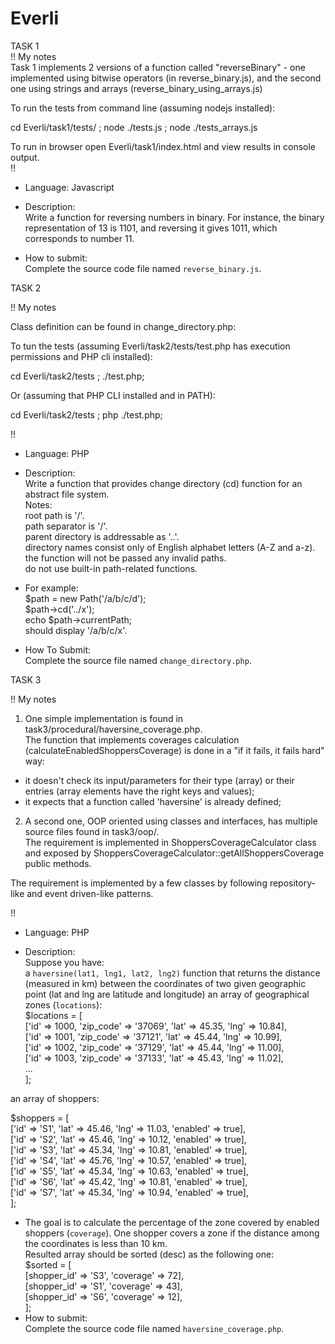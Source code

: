 # Everli

TASK 1  
!! My notes  
Task 1 implements 2 versions of a function called "reverseBinary" - one implemented using bitwise operators (in reverse_binary.js), and the second one using strings and arrays (reverse_binary_using_arrays.js)  
  
To run the tests from command line (assuming nodejs installed):  
  
cd Everli/task1/tests/ ; node ./tests.js ; node ./tests_arrays.js  
  
To run in browser open Everli/task1/index.html and view results in console output.  
!!  
  
- Language: Javascript  
  
- Description:  
Write a function for reversing numbers in binary. For instance, the binary representation of 13 is 1101, and reversing it gives 1011, which corresponds to number 11.  
  
- How to submit:  
Complete the source code file named `reverse_binary.js`.


TASK 2  
  
!! My notes  

Class definition can be found in change_directory.php:  
  
To tun the tests (assuming Everli/task2/tests/test.php has execution permissions and PHP cli installed):  

cd Everli/task2/tests ; ./test.php;  
  
Or (assuming that PHP CLI installed and in PATH):  
  
  cd Everli/task2/tests ; php ./test.php;

!!  
  
- Language: PHP  
  
- Description:  
Write a function that provides change directory (cd) function for an abstract file system.  
Notes:  
root path is '/'.  
path separator is '/'.  
parent directory is addressable as '..'.  
directory names consist only of English alphabet letters (A-Z and a-z).  
the function will not be passed any invalid paths.  
do not use built-in path-related functions.  
  
- For example:  
$path = new Path('/a/b/c/d');  
$path->cd('../x');  
echo $path->currentPath;  
should display '/a/b/c/x'.  
  
- How To Submit:  
Complete the source file named `change_directory.php`.  
  
TASK 3  
  
!! My notes  
  
1. One simple implementation is found in task3/procedural/haversine_coverage.php.  
The function that implements coverages calculation (calculateEnabledShoppersCoverage) is done in a "if it fails, it fails hard" way:  
  
- it doesn't check its input/parameters for their type (array) 
   or their entries (array elements have the right keys and values);  
- it expects that a function called 'haversine' is already defined;  
  
2. A second one, OOP oriented using classes and interfaces, has multiple source files found in task3/oop/.  
The requirement is implemented in ShoppersCoverageCalculator class and exposed by ShoppersCoverageCalculator::getAllShoppersCoverage public methods.  
  
The requirement is implemented by a few classes by following repository-like and event driven-like patterns.   

!!  
  
- Language: PHP  
  
- Description:  
Suppose you have:  
a `haversine(lat1, lng1, lat2, lng2)` function that returns the distance (measured in km) between the coordinates of two given geographic point (lat and lng are latitude and longitude)
an array of geographical zones (`locations`):  
	$locations = [  
    	  ['id' => 1000, 'zip_code' => '37069', 'lat' => 45.35, 'lng' => 10.84],  
    	  ['id' => 1001, 'zip_code' => '37121', 'lat' => 45.44, 'lng' => 10.99],  
    	  ['id' => 1002, 'zip_code' => '37129', 'lat' => 45.44, 'lng' => 11.00],  
          ['id' => 1003, 'zip_code' => '37133', 'lat' => 45.43, 'lng' => 11.02],  
  ...   
    	];  
  
an array of shoppers:  
  
$shoppers = [  
    ['id' => 'S1', 'lat' => 45.46, 'lng' => 11.03, 'enabled' => true],  
    ['id' => 'S2', 'lat' => 45.46, 'lng' => 10.12, 'enabled' => true],  
    ['id' => 'S3', 'lat' => 45.34, 'lng' => 10.81, 'enabled' => true],  
    ['id' => 'S4', 'lat' => 45.76, 'lng' => 10.57, 'enabled' => true],  
    ['id' => 'S5', 'lat' => 45.34, 'lng' => 10.63, 'enabled' => true],  
    ['id' => 'S6', 'lat' => 45.42, 'lng' => 10.81, 'enabled' => true],  
    ['id' => 'S7', 'lat' => 45.34, 'lng' => 10.94, 'enabled' => true],  
];  
  
- The goal is to calculate the percentage of the zone covered by enabled shoppers (`coverage`). One shopper covers a zone if the distance among the coordinates is less than 10 km.  
Resulted array should be sorted (desc) as the following one:  
$sorted = [  
  [shopper_id' => 'S3', 'coverage' => 72],  
  [shopper_id' => 'S1', 'coverage' => 43],  
  [shopper_id' => 'S6', 'coverage' => 12],  
];  
- How to submit:  
Complete the source code file named `haversine_coverage.php`.  

